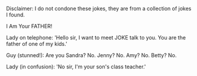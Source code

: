 Disclaimer: I do not condone these jokes, they are from a collection of jokes I found.

I Am Your FATHER!

Lady on telephone: 'Hello sir, I want to meet JOKE talk to you. You are the father of one of my kids.'

Guy (stunned!):
Are you Sandra?
No.
Jenny?
No.
Amy?
No.
Betty?
No.

Lady (in confusion):
'No sir, I'm your son's class teacher.'

